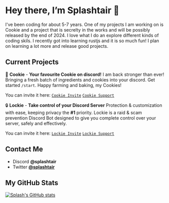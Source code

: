 # Hey there, I’m Splashtair 👋

I've been coding for about 5-7 years. One of my projects I am working on is Cookie and a project that is secrelty in the works and will be possibly released by the end of 2024. I love what I do an explore different kinds of coding skils. I recently got into learning rustjs and it is so much fun! I plan on learning a lot more and release good projects.

## Current Projects

🍪 **Cookie** - **Your favourite Cookie on discord!** I am back stronger than ever! Bringing a fresh batch of ingredients and cookies into your discord. Get started `/start`. Happy farming and baking, my Cookies!

You can invite it here:
[`Cookie Invite`](https://discord.com/api/oauth2/authorize?client_id=990440502082019338&permissions=414464724032&scope=bot%20applications.commands)
[`Cookie Support`](https://discord.gg/QVUMvQBkZv)

🔒 **Lockie** - **Take control of your Discord Server** Protection & customization with ease, keeping privacy the **#1** priority. Lockie is a raid & scam prevention Discord Bot designed to give you complete control over your server, safely and effectively.

You can invite it here:
[`Lockie Invite`](https://discord.com/oauth2/authorize?client_id=422082687310888971)
[`Lockie Support`](https://discord.gg/dK45FDUsAJ)

## Contact Me

- Discord **@splashtair**
- Twitter [**@splashtair**](https://twitter.com/Splashtair)

## My GitHub Stats
[![Splash's GitHub stats](https://github-readme-stats.vercel.app/api?username=Splashtair&show_icons=true&theme=dark#gh-dark-mode-only)](https://github.com/anuraghazra/github-readme-stats#gh-dark-mode-only)

<!-- ![Splash's GitHub stats](https://github-readme-stats.vercel.app/api?username=Splashtair&show_icons=true&bg_color=00000000) -->
<!-- [![Splash's GitHub stats](https://github-readme-stats.vercel.app/api?username=Splashtair&show_icons=true)](https://github.com/anuraghazra/github-readme-stats) -->
<!-- [![Splash's GitHub stats](https://github-readme-stats.vercel.app/api?username=Splashtair)](https://github.com/anuraghazra/github-readme-stats) -->
